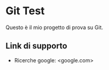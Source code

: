 #  Git Test

Questo è il mio progetto di prova su Git.

## Link di supporto

- Ricerche google: <google.com>